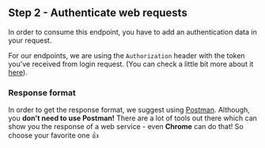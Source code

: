 ## Step 2 - Authenticate web requests

In order to consume this endpoint, you have to add an authentication data in your request.

For our endpoints, we are using the `Authorization` header with the token you've received from login request. (You can check a little bit more about it [here](https://www.tutorialspoint.com/http/http_header_fields.htm)).

### Response format
In order to get the response format, we suggest using [Postman](https://www.getpostman.com/). Although, you **don't need to use Postman!** There are a lot of tools out there which can show you the response of a web service - even **Chrome** can do that! So choose your favorite one 👍 
